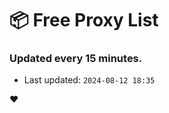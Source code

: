 # :package: Free Proxy List
### Updated every 15 minutes.

- Last updated: `2024-08-12 18:35`

:heart:
